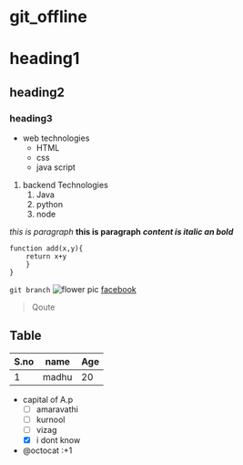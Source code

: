 # git_offline
# heading1

## heading2
### heading3
+ web technologies
    - HTML
    - css
    -  java script
1. backend Technologies
    1. Java
    2. python
    3. node

*this is paragraph*
**this is paragraph**
***content is italic an bold***
```
function add(x,y){
    return x+y
    }
}
```
`git branch`
![flower pic](https://cdn.pixabay.com/photo/2015/04/19/08/32/marguerite-729510__480.jpg)
[facebook](https://www.facebook.com/)
> Qoute

## Table
S.no | name | Age
-----|-----|----
1   |madhu|20

+ capital of A.p
    -[ ] amaravathi
    -[ ] kurnool
    -[ ] vizag
    -[x] i dont know

+ @octocat :+1
